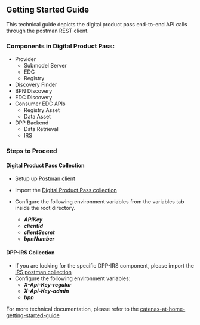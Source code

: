 <!-- 
  Tractus-X - Digital Product Passport Application 
 
  Copyright (c) 2022, 2024 BMW AG, Henkel AG & Co. KGaA
  Copyright (c) 2023, 2024 CGI Deutschland B.V. & Co. KG
  Copyright (c) 2022, 2024 Contributors to the Eclipse Foundation

  See the NOTICE file(s) distributed with this work for additional
  information regarding copyright ownership.
 
  This program and the accompanying materials are made available under the
  terms of the Apache License, Version 2.0 which is available at
  https://www.apache.org/licenses/LICENSE-2.0.
 
  Unless required by applicable law or agreed to in writing, software
  distributed under the License is distributed on an "AS IS" BASIS
  WITHOUT WARRANTIES OR CONDITIONS OF ANY KIND,
  either express or implied. See the
  License for the specific language govern in permissions and limitations
  under the License.
 
  SPDX-License-Identifier: Apache-2.0
-->

## Getting Started Guide

This technical guide depicts the digital product pass end-to-end API calls through the postman REST client.

### Components in Digital Product Pass:
- Provider
  - Submodel Server
  - EDC
  - Registry
- Discovery Finder
- BPN Discovery
- EDC Discovery
- Consumer EDC APIs
    - Registry Asset
    - Data Asset
- DPP Backend
    - Data Retrieval
    - IRS


### Steps to Proceed

#### Digital Product Pass Collection
- Setup up [Postman client](https://www.postman.com/downloads)

- Import the [Digital Product Pass collection](./Digital-Product-Pass-collection.json)

- Configure the following environment variables from the variables tab inside the root directory.
    - ***APIKey***
    - ***clientId***
    - ***clientSecret***
    - ***bpnNumber***


#### DPP-IRS Collection
- If you are looking for the specific DPP-IRS component, please import the [IRS postman collection](./IRS/DPP-IRS-collection.json)
- Configure the following environment variables:
    - ***X-Api-Key-regular***
    - ***X-Api-Key-admin***
    - ***bpn***


For more technical documentation, please refer to the [catenax-at-home-getting-started-guide](https://catenax-ng.github.io/docs/guides/catenax-at-home)

